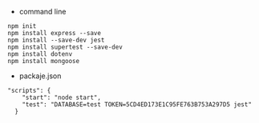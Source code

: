 * command line
```
npm init
npm install express --save
npm install --save-dev jest
npm install supertest --save-dev
npm install dotenv
npm install mongoose
```

* packaje.json
```
"scripts": {
    "start": "node start",
    "test": "DATABASE=test TOKEN=5CD4ED173E1C95FE763B753A297D5 jest"
  }
```